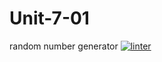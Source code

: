 # Unit-7-01
random number generator 
[![linter](https://github.com/Colin-Kieu/Unit-7-01/workflows/linter/badge.svg)](https://github.com/marketplace/actions/super-linter)
